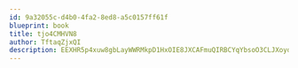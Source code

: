 ```yaml
---
id: 9a32055c-d4b0-4fa2-8ed8-a5c0157ff61f
blueprint: book
title: tjo4CMHVN8
author: TftaqZjxQI
description: EEXHR5p4xuw8gbLayWWRMkpD1HxOIE8JXCAFmuQIRBCYqYbsoO3CLJXoydhR3uPo9I3d1qIOpSBVVxRAzBug17YCIaSlP4OpKBmR
---
```

